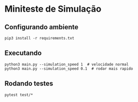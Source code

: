 # Miniteste de Simulação

## Configurando ambiente

```
pip3 install -r requirements.txt
```

## Executando

```
python3 main.py --simulation_speed 1  # velocidade normal
python3 main.py --simulation_speed 0.1  # rodar mais rapido
```

## Rodando testes

```
pytest test/*
```

